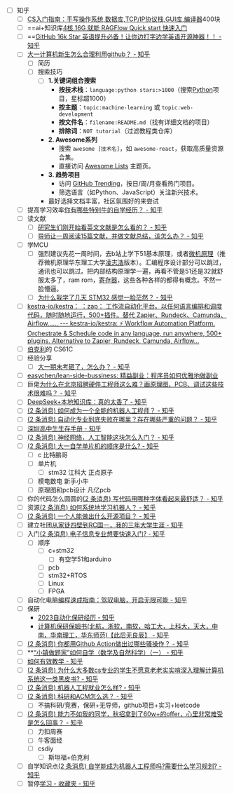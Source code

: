* [ ] 知乎
	* [ ] [CS入门指南：手写操作系统,数据库,TCP/IP协议栈,GUI库,编译器](https://csprimer.net/)400块
	* [ ] ==ai+知识库[4核 16G 就能 RAGFlow Quick start 快速入门](https://mp.weixin.qq.com/s?__biz=MzkyNDYyODg0MQ==&mid=2247485121&idx=1&sn=97093dfe7da78fb786bb999a284ee1fc&chksm=c1d3a4c7f6a42dd1df4cb4de4c057671d57274480eac57e61b4f6bae86aef03ff26bf23ffdd6&scene=21#wechat_redirect)
	* [ ] ==[GitHub 16k Star 英语提升必备！让你边打字边学英语开源神器！！ - 知乎](https://zhuanlan.zhihu.com/p/18113969105)
	* [ ] [大一计算机新生怎么合理利用github？ - 知乎](https://www.zhihu.com/question/11379810074/answer/97553582720)
		* [ ] 简历
		* [ ] 搜索技巧
			* [ ] **1.关键词组合搜索**
				- **按技术栈**：`language:python stars:>1000`（搜索[Python](https://zhida.zhihu.com/search?content_id=712626173&content_type=Answer&match_order=1&q=Python&zhida_source=entity)项目，星标超1000）
				- **按主题**：`topic:machine-learning` 或 `topic:web-development`
				- **按文件名**：`filename:README.md`（找有详细文档的项目）
				- **排除词**：`NOT tutorial`（过滤教程类仓库）
			- **2. Awesome系列**
				- 搜索 `awesome [技术名]`，如 `awesome-react`，获取高质量资源合集。
				- 直接访问 [Awesome Lists](https://link.zhihu.com/?target=https%3A//github.com/topics/awesome) 主题页。
			- **3. 趋势项目**
				- 访问 [GitHub Trending](https://link.zhihu.com/?target=https%3A//github.com/trending)，按日/周/月查看热门项目。
				- 筛选语言（如Python、JavaScript）关注新兴技术。
			- 最好选择文档丰富，社区氛围好的来尝试
	- [ ] 提高学习效率[你有哪些特别牛的自学经历？ - 知乎](https://www.zhihu.com/question/55049980/answer/3576791962)
	- [ ] 读文献
		- [ ] [研究生们刚开始看英文文献是怎么看的？ - 知乎](https://www.zhihu.com/question/345516318/answer/2236474930)
		- [ ] [导师让一周阅读15篇文献，并做文献总结，该怎么办？ - 知乎](https://www.zhihu.com/question/559766828/answer/3359125143)
	- [ ] 学MCU
		- [ ] 强烈建议先花一周时间，去b站上学下51基本原理，或者[微机原理](https://zhida.zhihu.com/search?content_id=572225859&content_type=Answer&match_order=1&q=%E5%BE%AE%E6%9C%BA%E5%8E%9F%E7%90%86&zhida_source=entity)（推荐微机原理华东理工大学[凌志浩](https://zhida.zhihu.com/search?content_id=572225859&content_type=Answer&match_order=1&q=%E5%87%8C%E5%BF%97%E6%B5%A9&zhida_source=entity)版本）。汇编程序设计部分可以跳过，通讯也可以跳过。把内部结构原理学一遍，再看不管是51还是32就舒服太多了，ram rom，[寄存器](https://zhida.zhihu.com/search?content_id=572225859&content_type=Answer&match_order=1&q=%E5%AF%84%E5%AD%98%E5%99%A8&zhida_source=entity)，这些各种各样的都得有概念。不然一脸懵逼。
		- [ ] [为什么我学了几天 STM32 感觉一脸茫然？ - 知乎](https://www.zhihu.com/question/443062080/answer/35024635973)
	- [ ] [kestra-io/kestra： ：zap： 工作流自动化平台。以任何语言编排和调度代码，随时随地运行，500+插件。替代 Zapier、Rundeck、Camunda、Airflow...... --- kestra-io/kestra: :zap: Workflow Automation Platform. Orchestrate & Schedule code in any language, run anywhere, 500+ plugins. Alternative to Zapier, Rundeck, Camunda, Airflow...](https://github.com/kestra-io/kestra)
	- [ ] [伯克利](https://zhida.zhihu.com/search?content_id=584196163&content_type=Answer&match_order=1&q=%E4%BC%AF%E5%85%8B%E5%88%A9&zhida_source=entity)的 CS61C
	- [ ] 经验分享
		- [ ] [大一期末考砸了，怎么办？ - 知乎](https://www.zhihu.com/question/435842505/answer/1651106507)
	- [ ] [easychen/lean-side-bussiness: 精益副业：程序员如何优雅地做副业](https://github.com/easychen/lean-side-bussiness)
	- [ ] 巨佬[为什么在北京招聘硬件工程师这么难？画原理图、PCB、调试这些技术很难吗？ - 知乎](https://www.zhihu.com/question/636735552/answer/3468406876)
	- [ ] [DeepSeek+本地知识库：真的太香了 - 知乎](https://zhuanlan.zhihu.com/p/21686575807)
	- [ ] [(2 条消息) 如何成为一个全能的机器人工程师？ - 知乎](https://www.zhihu.com/question/537101114/answer/93427995195)
	- [ ] [(2 条消息) 自动化专业到底失败在哪里？存在哪些严重的问题？ - 知乎](https://www.zhihu.com/question/36653708/answer/485280946)
	- [ ] [深圳高中生生存手册 - 知乎](https://zhuanlan.zhihu.com/p/21068851124)
	- [ ] [(2 条消息) 神经网络，人工智能这块怎么入门？ - 知乎](https://www.zhihu.com/question/31497611/answer/2895857361)
	- [ ] [(2 条消息) 大一自学单片机的顺序是什么? - 知乎](https://www.zhihu.com/question/10632138087/answer/90313072119)
		- [ ] c 比特鹏哥
		- [ ] 单片机 
			- [ ] stm32 江科大 正点原子
		- [ ] 模电数电 新手小牛
		- [ ] 原理图和pcb设计 凡亿pcb
	- [ ] 你的代码怎么圆圆的[(2 条消息) 写代码用哪种字体看起来最舒适？ - 知乎](https://www.zhihu.com/question/32058777/answer/89025486145)
	- [ ] 资源[(2 条消息) 如何系统地学习机器人？ - 知乎](https://www.zhihu.com/question/22390802/answer/973795329)
	- [ ] [(2 条消息) 一个人能做出什么开源项目？ - 知乎](https://www.zhihu.com/question/47684138/answer/59373763084)
	- [ ] 建立社团[从家徒四壁到RC国一，我的三年大学生涯 - 知乎](https://zhuanlan.zhihu.com/p/713781508)
	- [ ] 入门[(2 条消息) 电子信息专业想要快速入门? - 知乎](https://www.zhihu.com/question/635108623/answer/3327378608)
		- [ ] 顺序
			- [ ] c+stm32
				- [ ] 有空学51和arduino
			- [ ] pcb
			- [ ] stm32+RTOS
			- [ ] Linux
			- [ ] FPGA
	- [ ] 自动化电脑[编程速成指南：驾驭电脑，开启无限可能 - 知乎](https://zhuanlan.zhihu.com/p/20338308286)
	- [ ] 保研
		- [2023自动化保研经历 - 知乎](https://zhuanlan.zhihu.com/p/568324734)
		- [计算机保研保姆书(北航，浙软，南软，哈工大，上科大，天大，中南，华南理工，华东师范)【此后无良辰】 - 知乎](https://zhuanlan.zhihu.com/p/578129362)
	- [ ]  [(2 条消息) 你都用Github Action做出过哪些骚操作？ - 知乎](https://www.zhihu.com/question/9592632820/answer/83526763897)
	- [ ] **[“小镇做题家”如何自学（数学及自然科学）（一） - 知乎](https://zhuanlan.zhihu.com/p/8050878695)
	- [ ] [如何有效教学 - 知乎](https://zhuanlan.zhihu.com/p/19422901183)
	- [ ] [(2 条消息) 为什么大多数cs专业的学生不愿意老老实实啃深入理解计算机系统这一类黑皮书? - 知乎](https://www.zhihu.com/question/352213141/answer/3390643493)
	- [ ] [(2 条消息) 机器人工程就业怎么样? - 知乎](https://www.zhihu.com/question/547310144/answer/3252297731)
	- [ ] [(2 条消息) 科研和ACM怎么选？ - 知乎](https://www.zhihu.com/question/353033414/answer/876688841)
		- [ ] 不搞科研/竞赛，保研+无导师，github项目+实习+leetcode
	- [ ] [(2 条消息) 能力不如我的同学，秋招拿到了60w+的offer，心里非常难受是怎么回事？ - 知乎](https://www.zhihu.com/question/496689201/answer/2257222872)
		- [ ] 力扣周赛
		- [ ] 牛客面经
		- [ ] csdiy
			- [ ] 斯坦福+伯克利
	- [ ] 自学知识点[(2 条消息) 自学能成为机器人工程师吗?需要什么学习规划? - 知乎](https://www.zhihu.com/question/587974540/answer/2929581241)
	- [ ] 暂停[学习 - 收藏夹 - 知乎](https://www.zhihu.com/collection/971571946?page=3)